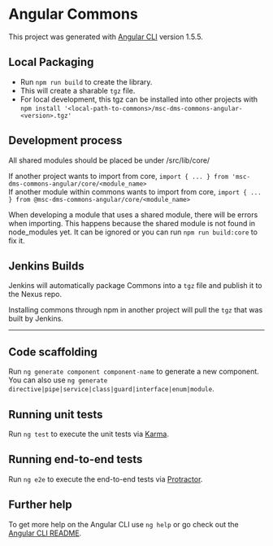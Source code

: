 # Angular Commons

This project was generated with [Angular CLI](https://github.com/angular/angular-cli) version 1.5.5.

## Local Packaging

- Run `npm run build` to create the library.
- This will create a sharable `tgz` file.
- For local development, this tgz can be installed into other projects with `npm install '<local-path-to-commons>/msc-dms-commons-angular-<version>.tgz'`

## Development process

All shared modules should be placed be under /src/lib/core/

If another project wants to import from core, `import { ... } from 'msc-dms-commons-angular/core/<module_name>`  
If another module within commons wants to import from core, `import { ... } from @msc-dms-commons-angular/core/<module_name>`

When developing a module that uses a shared module, there will be errors when importing. This happens because the shared module is not found in node_modules yet. It can be ignored or you can run `npm run build:core` to fix it.

## Jenkins Builds

Jenkins will automatically package Commons into a `tgz` file and publish it to the Nexus repo.

Installing commons through npm in another project will pull the `tgz` that was built by Jenkins.

---

## Code scaffolding

Run `ng generate component component-name` to generate a new component. You can also use `ng generate directive|pipe|service|class|guard|interface|enum|module`.

## Running unit tests

Run `ng test` to execute the unit tests via [Karma](https://karma-runner.github.io).

## Running end-to-end tests

Run `ng e2e` to execute the end-to-end tests via [Protractor](http://www.protractortest.org/).

## Further help

To get more help on the Angular CLI use `ng help` or go check out the [Angular CLI README](https://github.com/angular/angular-cli/blob/master/README.md).
